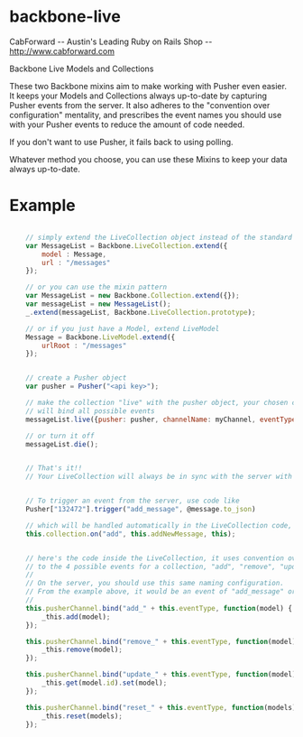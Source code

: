 backbone-live
=============

CabForward -- Austin's Leading Ruby on Rails Shop -- http://www.cabforward.com

Backbone Live Models and Collections

These two Backbone mixins aim to make working with Pusher even easier.  It keeps your Models and Collections
always up-to-date by capturing Pusher events from the server.  It also adheres to the "convention over configuration" mentality,
and prescribes the event names you should use with your Pusher events to reduce the amount of code needed. 

If you don't want to use Pusher, it fails back to using polling.  

Whatever method you choose, you can use these Mixins to keep your data always up-to-date.

Example
=======
```javascript

	// simply extend the LiveCollection object instead of the standard Backbone Collection
	var MessageList = Backbone.LiveCollection.extend({
		model : Message,
		url : "/messages"
	});

    // or you can use the mixin pattern
    var MessageList = new Backbone.Collection.extend({});
    var messageList = new MessageList();
    _.extend(messageList, Backbone.LiveCollection.prototype);

	// or if you just have a Model, extend LiveModel
	Message = Backbone.LiveModel.extend({
		urlRoot : "/messages"
	});


	// create a Pusher object
	var pusher = Pusher("<api key>");

    // make the collection "live" with the pusher object, your chosen channel, and an eventType that
    // will bind all possible events
    messageList.live({pusher: pusher, channelName: myChannel, eventType: "message"});

    // or turn it off
    messageList.die();


    // That's it!!  
    // Your LiveCollection will always be in sync with the server with only 1 line of extra code!


    // To trigger an event from the server, use code like
    Pusher["132472"].trigger("add_message", @message.to_json)

    // which will be handled automatically in the LiveCollection code, and in turn trigger your event code
    this.collection.on("add", this.addNewMessage, this);


    // here's the code inside the LiveCollection, it uses convention over configuration to bind
    // to the 4 possible events for a collection, "add", "remove", "update", and "reset"
    // 
    // On the server, you should use this same naming configuration.
    // From the example above, it would be an event of "add_message" or "remove_message" 
    //
	this.pusherChannel.bind("add_" + this.eventType, function(model) {
		_this.add(model);
	});

	this.pusherChannel.bind("remove_" + this.eventType, function(model) {
		_this.remove(model);
	});

	this.pusherChannel.bind("update_" + this.eventType, function(model) {
		_this.get(model.id).set(model);
	});

    this.pusherChannel.bind("reset_" + this.eventType, function(models) {
        _this.reset(models);
    });


```

